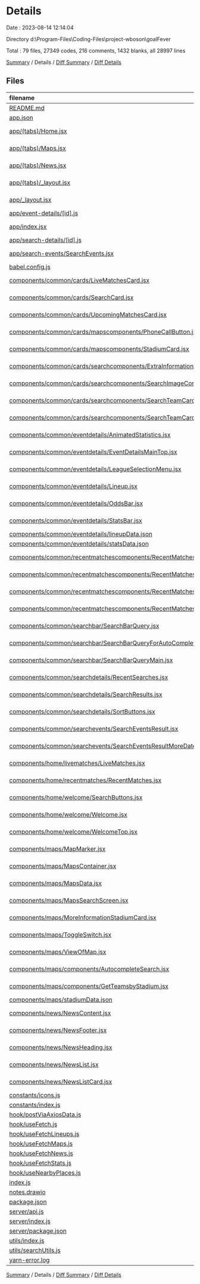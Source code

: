 # Details

Date : 2023-08-14 12:14:04

Directory d:\\Program-Files\\Coding-Files\\project-wboson\\goalFever

Total : 79 files,  27349 codes, 216 comments, 1432 blanks, all 28997 lines

[Summary](results.md) / Details / [Diff Summary](diff.md) / [Diff Details](diff-details.md)

## Files
| filename | language | code | comment | blank | total |
| :--- | :--- | ---: | ---: | ---: | ---: |
| [README.md](/README.md) | Markdown | 9 | 0 | 6 | 15 |
| [app.json](/app.json) | JSON | 10 | 0 | 1 | 11 |
| [app/(tabs)/Home.jsx](/app/(tabs)/Home.jsx) | JavaScript JSX | 30 | 22 | 6 | 58 |
| [app/(tabs)/Maps.jsx](/app/(tabs)/Maps.jsx) | JavaScript JSX | 16 | 0 | 3 | 19 |
| [app/(tabs)/News.jsx](/app/(tabs)/News.jsx) | JavaScript JSX | 23 | 8 | 4 | 35 |
| [app/(tabs)/_layout.jsx](/app/(tabs)/_layout.jsx) | JavaScript JSX | 26 | 0 | 3 | 29 |
| [app/_layout.jsx](/app/_layout.jsx) | JavaScript JSX | 30 | 0 | 6 | 36 |
| [app/event-details/[id].js](/app/event-details/%5Bid%5D.js) | JavaScript | 219 | 0 | 6 | 225 |
| [app/index.jsx](/app/index.jsx) | JavaScript JSX | 6 | 1 | 3 | 10 |
| [app/search-details/[id].js](/app/search-details/%5Bid%5D.js) | JavaScript | 177 | 49 | 20 | 246 |
| [app/search-events/SearchEvents.jsx](/app/search-events/SearchEvents.jsx) | JavaScript JSX | 171 | 12 | 21 | 204 |
| [babel.config.js](/babel.config.js) | JavaScript | 11 | 0 | 1 | 12 |
| [components/common/cards/LiveMatchesCard.jsx](/components/common/cards/LiveMatchesCard.jsx) | JavaScript JSX | 163 | 0 | 4 | 167 |
| [components/common/cards/SearchCard.jsx](/components/common/cards/SearchCard.jsx) | JavaScript JSX | 179 | 2 | 6 | 187 |
| [components/common/cards/UpcomingMatchesCard.jsx](/components/common/cards/UpcomingMatchesCard.jsx) | JavaScript JSX | 191 | 15 | 4 | 210 |
| [components/common/cards/mapscomponents/PhoneCallButton.jsx](/components/common/cards/mapscomponents/PhoneCallButton.jsx) | JavaScript JSX | 57 | 0 | 5 | 62 |
| [components/common/cards/mapscomponents/StadiumCard.jsx](/components/common/cards/mapscomponents/StadiumCard.jsx) | JavaScript JSX | 152 | 4 | 4 | 160 |
| [components/common/cards/searchcomponents/ExtraInformationContainer.jsx](/components/common/cards/searchcomponents/ExtraInformationContainer.jsx) | JavaScript JSX | 119 | 1 | 4 | 124 |
| [components/common/cards/searchcomponents/SearchImageContainer.jsx](/components/common/cards/searchcomponents/SearchImageContainer.jsx) | JavaScript JSX | 25 | 0 | 4 | 29 |
| [components/common/cards/searchcomponents/SearchTeamCard.jsx](/components/common/cards/searchcomponents/SearchTeamCard.jsx) | JavaScript JSX | 127 | 2 | 6 | 135 |
| [components/common/cards/searchcomponents/SearchTeamCardContainer.jsx](/components/common/cards/searchcomponents/SearchTeamCardContainer.jsx) | JavaScript JSX | 54 | 0 | 7 | 61 |
| [components/common/eventdetails/AnimatedStatistics.jsx](/components/common/eventdetails/AnimatedStatistics.jsx) | JavaScript JSX | 85 | 0 | 6 | 91 |
| [components/common/eventdetails/EventDetailsMainTop.jsx](/components/common/eventdetails/EventDetailsMainTop.jsx) | JavaScript JSX | 184 | 0 | 4 | 188 |
| [components/common/eventdetails/LeagueSelectionMenu.jsx](/components/common/eventdetails/LeagueSelectionMenu.jsx) | JavaScript JSX | 53 | 0 | 4 | 57 |
| [components/common/eventdetails/Lineup.jsx](/components/common/eventdetails/Lineup.jsx) | JavaScript JSX | 128 | 5 | 7 | 140 |
| [components/common/eventdetails/OddsBar.jsx](/components/common/eventdetails/OddsBar.jsx) | JavaScript JSX | 66 | 1 | 6 | 73 |
| [components/common/eventdetails/StatsBar.jsx](/components/common/eventdetails/StatsBar.jsx) | JavaScript JSX | 43 | 1 | 4 | 48 |
| [components/common/eventdetails/lineupData.json](/components/common/eventdetails/lineupData.json) | JSON | 6,522 | 0 | 1 | 6,523 |
| [components/common/eventdetails/statsData.json](/components/common/eventdetails/statsData.json) | JSON | 995 | 0 | 1 | 996 |
| [components/common/recentmatchescomponents/RecentMatchesFilter.jsx](/components/common/recentmatchescomponents/RecentMatchesFilter.jsx) | JavaScript JSX | 81 | 0 | 5 | 86 |
| [components/common/recentmatchescomponents/RecentMatchesList.jsx](/components/common/recentmatchescomponents/RecentMatchesList.jsx) | JavaScript JSX | 37 | 3 | 6 | 46 |
| [components/common/recentmatchescomponents/RecentMatchesListContainer.jsx](/components/common/recentmatchescomponents/RecentMatchesListContainer.jsx) | JavaScript JSX | 79 | 6 | 13 | 98 |
| [components/common/recentmatchescomponents/RecentMatchesTitle.jsx](/components/common/recentmatchescomponents/RecentMatchesTitle.jsx) | JavaScript JSX | 37 | 3 | 4 | 44 |
| [components/common/searchbar/SearchBarQuery.jsx](/components/common/searchbar/SearchBarQuery.jsx) | JavaScript JSX | 98 | 4 | 4 | 106 |
| [components/common/searchbar/SearchBarQueryForAutoComplete.jsx](/components/common/searchbar/SearchBarQueryForAutoComplete.jsx) | JavaScript JSX | 93 | 4 | 4 | 101 |
| [components/common/searchbar/SearchBarQueryMain.jsx](/components/common/searchbar/SearchBarQueryMain.jsx) | JavaScript JSX | 98 | 4 | 4 | 106 |
| [components/common/searchdetails/RecentSearches.jsx](/components/common/searchdetails/RecentSearches.jsx) | JavaScript JSX | 36 | 0 | 3 | 39 |
| [components/common/searchdetails/SearchResults.jsx](/components/common/searchdetails/SearchResults.jsx) | JavaScript JSX | 30 | 0 | 3 | 33 |
| [components/common/searchdetails/SortButtons.jsx](/components/common/searchdetails/SortButtons.jsx) | JavaScript JSX | 64 | 0 | 4 | 68 |
| [components/common/searchevents/SearchEventsResult.jsx](/components/common/searchevents/SearchEventsResult.jsx) | JavaScript JSX | 172 | 7 | 19 | 198 |
| [components/common/searchevents/SearchEventsResultMoreDates.jsx](/components/common/searchevents/SearchEventsResultMoreDates.jsx) | JavaScript JSX | 172 | 6 | 12 | 190 |
| [components/home/livematches/LiveMatches.jsx](/components/home/livematches/LiveMatches.jsx) | JavaScript JSX | 75 | 5 | 9 | 89 |
| [components/home/recentmatches/RecentMatches.jsx](/components/home/recentmatches/RecentMatches.jsx) | JavaScript JSX | 13 | 2 | 3 | 18 |
| [components/home/welcome/SearchButtons.jsx](/components/home/welcome/SearchButtons.jsx) | JavaScript JSX | 92 | 0 | 5 | 97 |
| [components/home/welcome/Welcome.jsx](/components/home/welcome/Welcome.jsx) | JavaScript JSX | 75 | 3 | 9 | 87 |
| [components/home/welcome/WelcomeTop.jsx](/components/home/welcome/WelcomeTop.jsx) | JavaScript JSX | 60 | 0 | 3 | 63 |
| [components/maps/MapMarker.jsx](/components/maps/MapMarker.jsx) | JavaScript JSX | 13 | 0 | 3 | 16 |
| [components/maps/MapsContainer.jsx](/components/maps/MapsContainer.jsx) | JavaScript JSX | 93 | 1 | 12 | 106 |
| [components/maps/MapsData.jsx](/components/maps/MapsData.jsx) | JavaScript JSX | 34 | 2 | 4 | 40 |
| [components/maps/MapsSearchScreen.jsx](/components/maps/MapsSearchScreen.jsx) | JavaScript JSX | 71 | 0 | 5 | 76 |
| [components/maps/MoreInformationStadiumCard.jsx](/components/maps/MoreInformationStadiumCard.jsx) | JavaScript JSX | 56 | 0 | 5 | 61 |
| [components/maps/ToggleSwitch.jsx](/components/maps/ToggleSwitch.jsx) | JavaScript JSX | 64 | 0 | 4 | 68 |
| [components/maps/ViewOfMap.jsx](/components/maps/ViewOfMap.jsx) | JavaScript JSX | 146 | 3 | 10 | 159 |
| [components/maps/components/AutocompleteSearch.jsx](/components/maps/components/AutocompleteSearch.jsx) | JavaScript JSX | 77 | 13 | 9 | 99 |
| [components/maps/components/GetTeamsbyStadium.jsx](/components/maps/components/GetTeamsbyStadium.jsx) | JavaScript JSX | 84 | 6 | 16 | 106 |
| [components/maps/stadiumData.json](/components/maps/stadiumData.json) | JSON | 8,140 | 0 | 1 | 8,141 |
| [components/news/NewsContent.jsx](/components/news/NewsContent.jsx) | JavaScript JSX | 12 | 4 | 3 | 19 |
| [components/news/NewsFooter.jsx](/components/news/NewsFooter.jsx) | JavaScript JSX | 44 | 0 | 4 | 48 |
| [components/news/NewsHeading.jsx](/components/news/NewsHeading.jsx) | JavaScript JSX | 32 | 2 | 4 | 38 |
| [components/news/NewsList.jsx](/components/news/NewsList.jsx) | JavaScript JSX | 22 | 3 | 3 | 28 |
| [components/news/NewsListCard.jsx](/components/news/NewsListCard.jsx) | JavaScript JSX | 117 | 0 | 3 | 120 |
| [constants/icons.js](/constants/icons.js) | JavaScript | 22 | 0 | 2 | 24 |
| [constants/index.js](/constants/index.js) | JavaScript | 1 | 0 | 1 | 2 |
| [hook/postViaAxiosData.js](/hook/postViaAxiosData.js) | JavaScript | 19 | 0 | 4 | 23 |
| [hook/useFetch.js](/hook/useFetch.js) | JavaScript | 23 | 1 | 3 | 27 |
| [hook/useFetchLineups.js](/hook/useFetchLineups.js) | JavaScript | 23 | 1 | 5 | 29 |
| [hook/useFetchMaps.js](/hook/useFetchMaps.js) | JavaScript | 23 | 1 | 4 | 28 |
| [hook/useFetchNews.js](/hook/useFetchNews.js) | JavaScript | 23 | 1 | 4 | 28 |
| [hook/useFetchStats.js](/hook/useFetchStats.js) | JavaScript | 23 | 1 | 3 | 27 |
| [hook/useNearbyPlaces.js](/hook/useNearbyPlaces.js) | JavaScript | 16 | 0 | 6 | 22 |
| [index.js](/index.js) | JavaScript | 1 | 0 | 1 | 2 |
| [notes.drawio](/notes.drawio) | Draw.io | 126 | 0 | 0 | 126 |
| [package.json](/package.json) | JSON | 60 | 0 | 1 | 61 |
| [server/api.js](/server/api.js) | JavaScript | 24 | 0 | 6 | 30 |
| [server/index.js](/server/index.js) | JavaScript | 36 | 2 | 10 | 48 |
| [server/package.json](/server/package.json) | JSON | 11 | 0 | 1 | 12 |
| [utils/index.js](/utils/index.js) | JavaScript | 45 | 2 | 8 | 55 |
| [utils/searchUtils.js](/utils/searchUtils.js) | JavaScript | 18 | 3 | 3 | 24 |
| [yarn-error.log](/yarn-error.log) | log | 6,667 | 0 | 1,017 | 7,684 |

[Summary](results.md) / Details / [Diff Summary](diff.md) / [Diff Details](diff-details.md)
